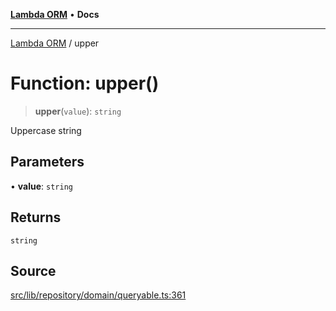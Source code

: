 [**Lambda ORM**](../README.md) • **Docs**

***

[Lambda ORM](../README.md) / upper

# Function: upper()

> **upper**(`value`): `string`

Uppercase string

## Parameters

• **value**: `string`

## Returns

`string`

## Source

[src/lib/repository/domain/queryable.ts:361](https://github.com/lambda-orm/lambdaorm-base/blob/2b4bbf4c1401295bf2ed95d8b326e6cfc5d3f301/src/lib/repository/domain/queryable.ts#L361)
